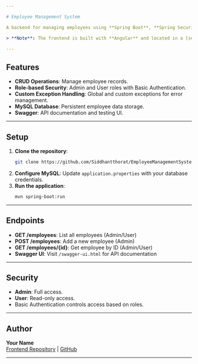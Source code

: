 ```yaml
---

# Employee Management System

A backend for managing employees using **Spring Boot**, **Spring Security (Basic Auth)**, **MySQL**, and **Swagger**. This project includes robust exception handling with custom and global exceptions. The utility classes are used for consistent API responses, and user roles are defined via constants for access control.

> **Note**: The frontend is built with **Angular** and located in a [separate repository](https://github.com/Siddhantthorat/EmployeeManagementSystemProject).

---
```


## Features

- **CRUD Operations**: Manage employee records.
- **Role-based Security**: Admin and User roles with Basic Authentication.
- **Custom Exception Handling**: Global and custom exceptions for error management.
- **MySQL Database**: Persistent employee data storage.
- **Swagger**: API documentation and testing UI.

---

## Setup

1. **Clone the repository**:
   ```bash
   git clone https://github.com/Siddhantthorat/EmployeeManagementSystemProject.git
   ```
2. **Configure MySQL**: Update `application.properties` with your database credentials.
3. **Run the application**:
   ```bash
   mvn spring-boot:run
   ```

---

## Endpoints

- **GET /employees**: List all employees (Admin/User)
- **POST /employees**: Add a new employee (Admin)
- **GET /employees/{id}**: Get employee by ID (Admin/User)
- **Swagger UI**: Visit `/swagger-ui.html` for API documentation

---

## Security

- **Admin**: Full access.
- **User**: Read-only access.
- Basic Authentication controls access based on roles.

---

## Author

**Your Name**  
[Frontend Repository](#) | [GitHub](https://github.com/Siddhantthorat/EmployeeManagementSystemProject)

---

